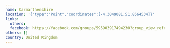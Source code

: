 ```yaml
---
name: Carmarthenshire
location: '{"type":"Point","coordinates":[-4.3049081,51.8564534]}'
links:
  others: 
  facebook: https://facebook.com/groups/595903917494230?group_view_referrer=profile_browser
others: []
country: United Kingdom
---
```

